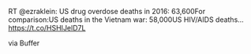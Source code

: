 RT @ezraklein: US drug overdose deaths in 2016: 63,600For comparison:US deaths in the Vietnam war: 58,000US HIV/AIDS deaths… https://t.co/HSHIJelD7L

via Buffer